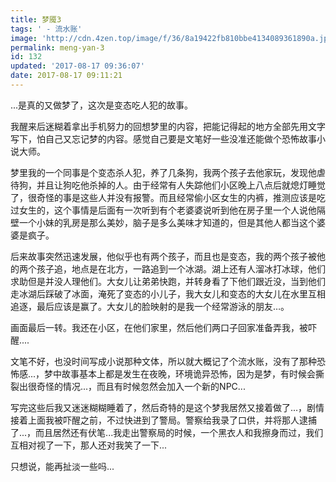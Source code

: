 ```yaml
---
title: 梦魇3
tags: ' - 流水账'
image: 'http://cdn.4zen.top/image/f/36/8a19422fb810bbe4134089361890a.jpg'
permalink: meng-yan-3
id: 132
updated: '2017-08-17 09:36:07'
date: 2017-08-17 09:11:21
---
```


...是真的又做梦了，这次是变态吃人犯的故事。

我醒来后迷糊着拿出手机努力的回想梦里的内容，把能记得起的地方全部先用文字写下，怕自己又忘记梦的内容。感觉自己要是文笔好一些没准还能做个恐怖故事小说大师。

梦里我的一个同事是个变态杀人犯，养了几条狗，我两个孩子去他家玩，发现他虐待狗，并且让狗吃他杀掉的人。由于经常有人失踪他们小区晚上八点后就熄灯睡觉了，很奇怪的事是这些人并没有报警。而且经常偷小区女生的内裤，推测应该是吃过女生的，这个事情是后面有一次听到有个老婆婆说听到他在房子里一个人说他隔壁一个小妹的乳房是那么美妙，脑子是多么美味才知道的，但是其他人都当这个婆婆是疯子。

后来故事突然迅速发展，他似乎也有两个孩子，而且也是变态，我的两个孩子被他的两个孩子追，地点是在北方，一路追到一个冰湖。湖上还有人溜冰打冰球，他们求助但是并没人理他们。大女儿让弟弟快跑，并转身看了下他们跟近没，当到他们走冰湖后踩破了冰面，淹死了变态的小儿子，我大女儿和变态的大女儿在水里互相追逐，最后应该是赢了。大女儿的脸映射的是我一个经常游泳的朋友…。

画面最后一转。我还在小区，在他们家里，然后他们两口子回家准备弄我，被吓醒....

文笔不好，也没时间写成小说那种文体，所以就大概记了个流水账，没有了那种恐怖感...，梦中故事基本上都是发生在夜晚，环境诡异恐怖，因为是梦，有时候会撕裂出很奇怪的情况...，而且有时候忽然会加入一个新的NPC...

写完这些后我又迷迷糊糊睡着了，然后奇特的是这个梦我居然又接着做了...，剧情接着上面我被吓醒之前，不过快进到了警局。警察给我录了口供，并将那人逮捕了...，而且居然还有伏笔...我走出警察局的时候，一个黑衣人和我擦身而过，我们互相对视了一下，那人还对我笑了一下...

只想说，能再扯淡一些吗...


